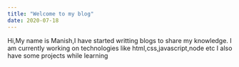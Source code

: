 ```yaml
---
title: "Welcome to my blog"
date: 2020-07-18
---
```


Hi,My name is Manish,I have started writting blogs to share my knowledge.
I am currently working on technologies like html,css,javascript,node etc
I also have some projects while learning
